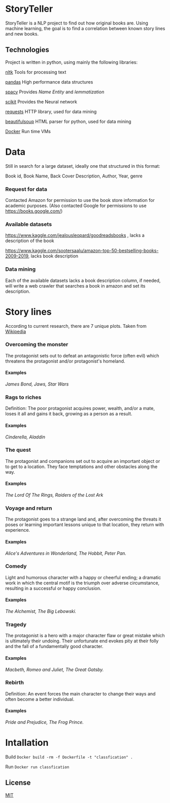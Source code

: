 # StoryTeller
StoryTeller is a NLP project to find out how original books are.
Using machine learning, the goal is to find a correlation between known story lines and new books.

## Technologies
Project is written in python, using mainly the following libraries:

[nltk](https://www.nltk.org/#) Tools for processing text

[pandas](https://pandas.pydata.org/) High performance data structures 

[spacy](https://spacy.io/) Provides *Name Entity* and *lemmatization*

[scikit](https://scikit-learn.org/stable/index.html) Provides the Neural network 

[requests](https://docs.python-requests.org/en/latest/) HTTP library, used for data mining

[beautifulsoup](https://www.crummy.com/software/BeautifulSoup/bs4/doc/) HTML parser for python, used for data mining

[Docker](https://www.docker.com/) Run time VMs


# Data
Still in search for a large dataset, ideally one that structured in this format:

Book id, Book Name, Back Cover Description, Author, Year, genre

### Request for data
Contacted Amazon for permission to use the book store information for academic purposes. (Also contacted Google for permissions to use https://books.google.com/)

### Available datasets
https://www.kaggle.com/jealousleopard/goodreadsbooks , lacks a description of the book

https://www.kaggle.com/sootersaalu/amazon-top-50-bestselling-books-2009-2019, lacks book description


### Data mining

Each of the available datasets lacks a book description column, if needed, will write a web crawler that searches a book in amazon and set its description.


# Story lines
According to current research, there are 7 unique plots.
Taken from [Wikipedia](https://en.wikipedia.org/wiki/The_Seven_Basic_Plots)

### Overcoming the monster
The protagonist sets out to defeat an antagonistic force (often evil) which threatens the protagonist and/or protagonist's homeland.

#### Examples
*James Bond, Jaws, Star Wars*

### Rags to riches 
Definition: The poor protagonist acquires power, wealth, and/or a mate, loses it all and gains it back, growing as a person as a result.

#### Examples
*Cinderella, Aladdin*

### The quest
The protagonist and companions set out to acquire an important object or to get to a location. They face temptations and other obstacles along the way.

#### Examples
*The Lord Of The Rings, Raiders of the Lost Ark*

### Voyage and return
The protagonist goes to a strange land and, after overcoming the threats it poses or learning important lessons unique to that location, they return with experience.

#### Examples
*Alice's Adventures in Wonderland, The Hobbit, Peter Pan.*

### Comedy
Light and humorous character with a happy or cheerful ending; a dramatic work in which the central motif is the triumph over adverse circumstance, resulting in a successful or happy conclusion.

#### Examples
*The Alchemist, The Big Lebowski.*

### Tragedy
The protagonist is a hero with a major character flaw or great mistake which is ultimately their undoing. Their unfortunate end evokes pity at their folly and the fall of a fundamentally good character.

#### Examples
*Macbeth, Romeo and Juliet, The Great Gatsby.*

### Rebirth
Definition: An event forces the main character to change their ways and often become a better individual.

#### Examples
*Pride and Prejudice, The Frog Prince.*

# Intallation
Build
`Docker build -rm -f Dockerfile -t "classfication" .`

Run
`Docker run classfication`

## License
[MIT](https://choosealicense.com/licenses/mit/)
